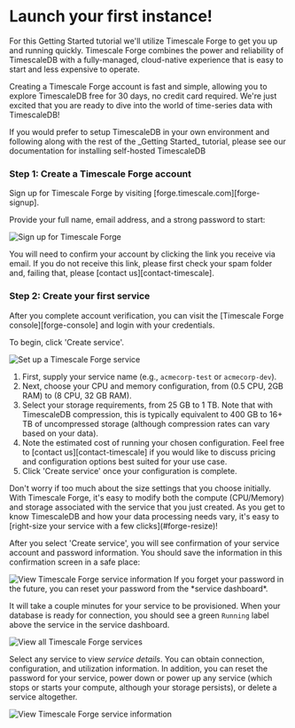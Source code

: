 # Launch your first instance!

For this Getting Started tutorial we'll utilize Timescale Forge to get you up
and running quickly. Timescale Forge combines the power and reliability 
of TimescaleDB with a fully-managed, cloud-native experience that is easy to 
start and less expensive to operate.

Creating a Timescale Forge account is fast and simple, allowing you to explore
TimescaleDB free for 30 days, no credit card required. We're just excited
that you are ready to dive into the world of time-series data with TimescaleDB!

<highlight type="tip">
If you would prefer to setup TimescaleDB in your own environment and following 
along with the rest of the _Getting Started_ tutorial, please see our documentation
for installing self-hosted TimescaleDB
</highlight>

### Step 1: Create a Timescale Forge account [](step1-create-account)

Sign up for Timescale Forge by visiting [forge.timescale.com][forge-signup].

Provide your full name, email address, and a strong password to start:

<img class="main-content__illustration" src="https://assets.iobeam.com/images/docs/forge_images/timescale-forge-signup-page.png" alt="Sign up for Timescale Forge"/>

You will need to confirm your account by clicking the link you receive via 
email. If you do not receive this link, please first check your spam folder 
and, failing that, please [contact us][contact-timescale].

### Step 2: Create your first service [](step2-create-service)

 After you complete account verification, you can visit the 
 [Timescale Forge console][forge-console] and login with your credentials.

 To begin, click 'Create service'.

<img class="main-content__illustration" src="https://assets.iobeam.com/images/docs/forge_images/timescale-forge-service-creation.png" alt="Set up a Timescale Forge service"/>

1. First, supply your service name (e.g., `acmecorp-test` or `acmecorp-dev`).
1. Next, choose your CPU and memory configuration, from (0.5 CPU, 2GB RAM) to 
(8 CPU, 32 GB RAM).
1. Select your storage requirements, from 25 GB to 1 TB.  Note that with TimescaleDB 
compression, this is typically equivalent to 400 GB to 16+ TB of uncompressed 
storage (although compression rates can vary based on your data).
1. Note the estimated cost of running your chosen configuration. Feel free to 
[contact us][contact-timescale] if you would like to discuss pricing and 
configuration options best suited for your use case.
1. Click 'Create service' once your configuration is complete.

<highlight type="tip">
Don't worry if too much about the size settings that you choose initially. With
Timescale Forge, it's easy to modify both the compute (CPU/Memory) and storage 
associated with the service that you just created. As you get to know 
TimescaleDB and how your data processing needs vary, it's easy to 
[right-size your service with a few clicks](#forge-resize)!
</highlight>

After you select 'Create service', you will see confirmation of your service account and
password information. You should save the information in this confirmation screen in 
a safe place:

<img class="main-content__illustration" src="https://assets.iobeam.com/images/docs/forge_images/timescale-forge-service-confirmation.png" alt="View Timescale Forge service information"/>

<highlight type="warning">
 If you forget your password in the future, you can reset your password from the *service dashboard*.
</highlight>

It will take a couple minutes for your service to be provisioned. When your database is 
ready for connection, you should see a green `Running` label above the service in the
service dashboard.

<img class="main-content__illustration" src="https://assets.iobeam.com/images/docs/forge_images/timescale-forge-service-dashboard.png" alt="View all Timescale Forge services"/>

Select any service to view *service details*. You can obtain connection, 
configuration, and utilization information. In addition, you can reset the
password for your service, power down or power up any service (which stops
or starts your compute, although your storage persists), or delete
a service altogether.

<img class="main-content__illustration" src="https://assets.iobeam.com/images/docs/forge_images/timescale-forge-service-details.png" alt="View Timescale Forge service information"/>
